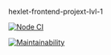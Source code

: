 hexlet-frontend-projext-lvl-1

[![Node CI](https://github.com/ysemenyuk/frontend-project-lvl1/workflows/lint/badge.svg)](https://github.com/ysemenyuk/frontend-project-lvl1/actions)

[![Maintainability](https://api.codeclimate.com/v1/badges/a6d9e4e77083b09dc22d/maintainability)](https://codeclimate.com/github/ysemenyuk/frontend-project-lvl1/maintainability)


